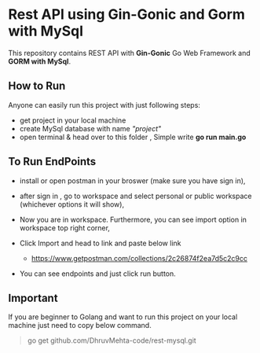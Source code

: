 # Rest API using Gin-Gonic and Gorm with MySql

This repository contains REST API with **Gin-Gonic** Go Web Framework and **GORM with MySql**.

## How to Run 

Anyone can easily run this project with just following steps:

- get project in your local machine
- create MySql database with name *"project"*
- open terminal & head over to this folder , Simple write **go run main.go**

## To Run EndPoints

- install or open postman in your broswer (make sure you have sign in),
- after sign in , go to workspace and select personal or public workspace (whichever options it will show),
- Now you are in workspace. Furthermore, you can see import option in workspace top right corner,
- Click Import and head to link and paste below link
    - <https://www.getpostman.com/collections/2c26874f2ea7d5c2c9cc>

- You can see endpoints and just click run button.


## Important

If you are beginner to Golang and want to run this project on your local machine just need to copy below command.

> go get github.com/DhruvMehta-code/rest-mysql.git
